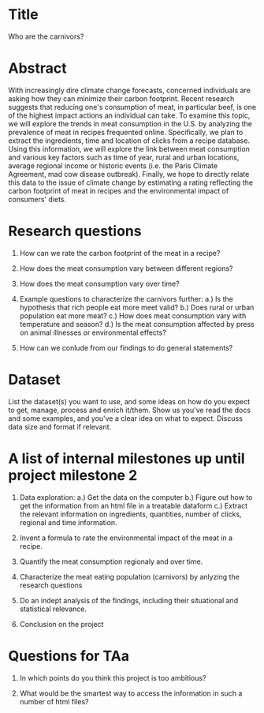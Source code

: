 # Title 
Who are the carnivors?

# Abstract
With increasingly dire climate change forecasts, concerned individuals are asking how they can minimize their carbon footprint. Recent research suggests that reducing one's consumption of meat, in particular beef, is one of the highest impact actions an individual can take. To examine this topic, we will explore the trends in meat consumption in the U.S. by analyzing the prevalence of meat in recipes frequented online. Specifically, we plan to extract the ingredients, time and location of clicks from a recipe database. Using this information, we will explore the link between meat consumption and various key factors such as time of year, rural and urban locations, average regional income or historic events (i.e. the Paris Climate Agreement, mad cow disease outbreak). Finally, we hope to directly relate this data to the issue of climate change by estimating a rating reflecting the carbon footprint of meat in recipes and the environmental impact of consumers' diets. 

# Research questions

1. How can we rate the carbon footprint of the meat in a recipe?

2. How does the meat consumption vary between different regions?

3. How does the meat consumption vary over time?

4. Example questions to characterize the carnivors further:
    a.) Is the hypothesis that rich people eat more meet valid?
    b.) Does rural or urban population eat more meat?
    c.) How does meat consumption vary with temperature and season?
    d.) Is the meat consumption affected by press on animal illnesses or environmental effects?

5. How can we conlude from our findings to do general statements?


# Dataset
List the dataset(s) you want to use, and some ideas on how do you expect to get, manage, process and enrich it/them. Show us you've read the docs and some examples, and you've a clear idea on what to expect. Discuss data size and format if relevant.

# A list of internal milestones up until project milestone 2

1. Data exploration:
    a.) Get the data on the computer
    b.) Figure out how to get the information from an html file in a treatable dataform
    c.) Extract the relevant information on ingredients, quantities, number of clicks, regional and time information.

2. Invent a formula to rate the environmental impact of the meat in a recipe.

3. Quantify the meat consumption regionaly and over time.

4. Characterize the meat eating population (carnivors) by anlyzing the research questions

5. Do an indept analysis of the findings, including their situational and statistical relevance.

6. Conclusion on the project

# Questions for TAa

1. In which points do you think this project is too ambitious?

2. What would be the smartest way to access the information in such a number of html files?

